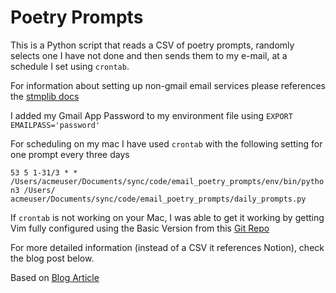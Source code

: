 # Poetry Prompts

This is a Python script that reads a CSV of poetry prompts, randomly selects one I have not done and then sends them to my e-mail, at a schedule I set using `crontab`. 

For information about setting up non-gmail email services please references the [stmplib docs](https://docs.python.org/3/library/smtplib.html)

I added my Gmail App Password to my environment file using `EXPORT EMAILPASS='password'`

For scheduling on my mac I have used `crontab` with the following setting for one prompt every three days

```53 5 1-31/3 * * /Users/acmeuser/Documents/sync/code/email_poetry_prompts/env/bin/python3 /Users/    acmeuser/Documents/sync/code/email_poetry_prompts/daily_prompts.py```

If `crontab` is not working on your Mac, I was able to get it working by getting Vim fully configured using the Basic Version from this [Git Repo](https://github.com/amix/vimrc)

For more detailed information (instead of a CSV it references Notion), check the blog post below.

Based on [Blog Article](https://medium.com/@marco_caloba/c918c962e6b0)
